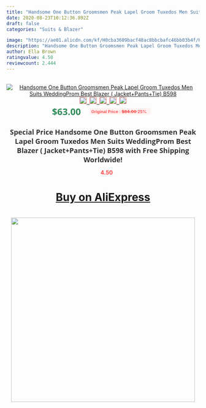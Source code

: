 ```yaml
---
title: "Handsome One Button Groomsmen Peak Lapel Groom Tuxedos Men Suits WeddingProm Best Blazer ( Jacket+Pants+Tie) B598"
date: 2020-08-23T10:12:36.892Z
draft: false
categories: "Suits & Blazer"

image: "https://ae01.alicdn.com/kf/H0cba3609bacf48ac8bbcbafc46bb03b4f/Handsome-One-Button-Groomsmen-Peak-Lapel-Groom-Tuxedos-Men-Suits-Wedding-Prom-Best-Blazer-Jacket-Pants.jpg"
description: "Handsome One Button Groomsmen Peak Lapel Groom Tuxedos Men Suits WeddingProm Best Blazer ( Jacket+Pants+Tie) B598"
author: Ella Brown
ratingvalue: 4.50
reviewcount: 2.444
---
```

<br>
<div style="text-align: center;">
<a href="https://s.click.aliexpress.com/e/_AFTMHr" target="_blank" rel="nofollow noopener noreferrer"><img alt="Handsome One Button Groomsmen Peak Lapel Groom Tuxedos Men Suits WeddingProm Best Blazer ( Jacket+Pants+Tie) B598" class="magnifier-image" src="https://ae01.alicdn.com/kf/H0cba3609bacf48ac8bbcbafc46bb03b4f/Handsome-One-Button-Groomsmen-Peak-Lapel-Groom-Tuxedos-Men-Suits-Wedding-Prom-Best-Blazer-Jacket-Pants.jpg_640x640.jpg">
<br>
<img style="border:1px solid salmon" src="https://ae01.alicdn.com/kf/H0cba3609bacf48ac8bbcbafc46bb03b4f/Handsome-One-Button-Groomsmen-Peak-Lapel-Groom-Tuxedos-Men-Suits-Wedding-Prom-Best-Blazer-Jacket-Pants.jpg_120x120.jpg">&nbsp;&nbsp;<img style="border:1px solid salmon" src="https://ae01.alicdn.com/kf/H644e7794cce442048ea59f435e373023H/Handsome-One-Button-Groomsmen-Peak-Lapel-Groom-Tuxedos-Men-Suits-Wedding-Prom-Best-Blazer-Jacket-Pants.jpg_120x120.jpg">&nbsp;&nbsp;<img style="border:1px solid salmon" src="https://ae01.alicdn.com/kf/Hcc28e9c75578413ea6aa797eb4c9e9c58/Handsome-One-Button-Groomsmen-Peak-Lapel-Groom-Tuxedos-Men-Suits-Wedding-Prom-Best-Blazer-Jacket-Pants.jpg_120x120.jpg">&nbsp;&nbsp;<img style="border:1px solid salmon" src="https://ae01.alicdn.com/kf/Hf06731ab9fde4ad787d9283fdc7e6a78G/Handsome-One-Button-Groomsmen-Peak-Lapel-Groom-Tuxedos-Men-Suits-Wedding-Prom-Best-Blazer-Jacket-Pants.jpg_120x120.jpg">&nbsp;&nbsp;<img style="border:1px solid salmon" src="https://ae01.alicdn.com/kf/Hf6f5a39cfd0b43bbab44abc97b8627e7c/Handsome-One-Button-Groomsmen-Peak-Lapel-Groom-Tuxedos-Men-Suits-Wedding-Prom-Best-Blazer-Jacket-Pants.jpg_120x120.jpg"></a></div><br0>
<div style="text-align: center;"><span style="background-color: white; border: 0px; box-sizing: border-box; color: seagreen; display: inline-block; font-family: &quot;open sans&quot; , &quot;arial&quot; , &quot;helvetica&quot; , sans-serif , &quot;heiti&quot;; font-size: 24px; font-stretch: inherit; font-weight: 700; line-height: inherit; margin: 0px 10px 0px 0px; padding: 0px; vertical-align: middle;">$63.00 </span>
<span style="background: rgb(255 , 241 , 241); border-radius: 3px; border: 0px; box-sizing: border-box; color: #ff4747; display: inline-block; font-family: inherit; font-size: 12px; font-stretch: inherit; font-style: inherit; font-variant: inherit; font-weight: 600; line-height: inherit; margin: 0px; padding: 2px 5px; transform: scale(0.9); vertical-align: middle;">Original Price : <b style="text-decoration: line-through;">$84.00 </b> 25%&nbsp;&nbsp;</span></div>
<h1 style="color: #333333; display: inline-block; font-family: &quot;open sans&quot; , &quot;arial&quot; , &quot;helvetica&quot; , sans-serif , &quot;heiti&quot;; font-size: 18px; font-stretch: inherit; font-weight: 700; text-align: center;">Special Price Handsome One Button Groomsmen Peak Lapel Groom Tuxedos Men Suits WeddingProm Best Blazer ( Jacket+Pants+Tie) B598 with Free Shipping Worldwide!</h1>
<div style="color: #ff4747; text-align: center;">
<img src="https://4.bp.blogspot.com/-M0ZcTcb-5uY/XleCXlxnR4I/AAAAAAAAAEc/OrjgMkXV1oMQFaCRZj5HQwOCBcu3w1FegCPcBGAYYCw/s1600/star.png" style="height: 15px;">&nbsp;<b>4.50</b></div>
<div class="button_cont" align="center"><a class="buynow_a" href="https://s.click.aliexpress.com/e/_AFTMHr" target="_blank" rel="nofollow noopener noreferrer"><H1>Buy on AliExpress</H1></a></div><br>
<div class="separator" style="clear: both; text-align: center;">
<img src="https://lh3.googleusercontent.com/-pTy5HemUv9M/XlePHvY0dAI/AAAAAAAAAE4/0nX5iRUoIWY8eMW9Dpxeirr157OZliDIgCLcBGAsYHQ/s1600/badge.gif" width="480">
</div>
